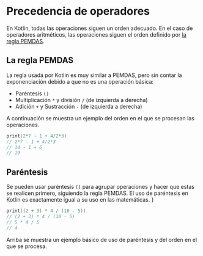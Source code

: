 # Precedencia de operadores

En Kotlin, todas las operaciones siguen un orden adecuado.
En el caso de operadores aritméticos, las operaciones siguen el orden definido por [la regla PEMDAS](https://byjus.com/maths/pemdas/).

## La regla PEMDAS

La regla usada por Kotlin es muy similar a PEMDAS, pero sin contar la exponenciación debido a que no es una operación básica:

- Paréntesis `()`
- Multiplicación `*` y división `/` (de izquierda a derecha)
- Adición `+` y Sustracción `-` (de izquierda a derecha)

A continuación se muestra un ejemplo del orden en el que se procesan las operaciones.

```kotlin
print(2*7 - 1 + 4/2*3)
// 2*7 - 1 + 4/2*3
// 14 - 1 + 6
// 19
```

## Paréntesis

Se pueden usar paréntesis `()` para agrupar operaciones y hacer que estas se realicen primero, siguiendo la regla PEMDAS.
El uso de paréntesis en Kotlin es exactamente igual a su uso en las matemáticas.
}

```kotlin
print((2 + 3) * 4 / (10 - 5))
// (2 + 3) * 4 / (10 - 5)
// 5 * 4 / 5
// 4
```

Arriba se muestra un ejemplo básico de uso de paréntesis y del orden en el que se procesa.
